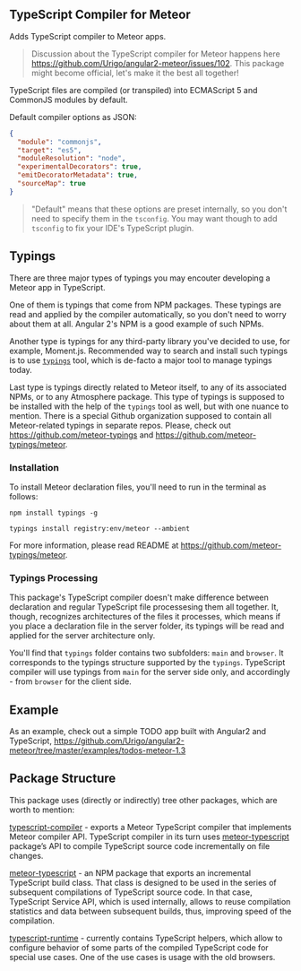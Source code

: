 ## TypeScript Compiler for Meteor

Adds TypeScript compiler to Meteor apps.
> Discussion about the TypeScript compiler for Meteor happens here https://github.com/Urigo/angular2-meteor/issues/102.
> This package might become official, let's make it the best all together!

TypeScript files are compiled (or transpiled) into ECMAScript 5 and CommonJS modules by default.

Default compiler options as JSON:
````json
{
  "module": "commonjs",
  "target": "es5",
  "moduleResolution": "node",
  "experimentalDecorators": true,
  "emitDecoratorMetadata": true,
  "sourceMap": true
}
````

> "Default" means that these options are preset internally, so you don't need to specify them in the `tsconfig`. You may want though to add `tsconfig` to fix your IDE's TypeScript plugin.

## Typings

There are three major types of typings you may encouter developing a Meteor app in TypeScript.

One of them is typings that come from NPM packages. These typings are read and applied by the compiler automatically, so you don't need to worry about them at all. Angular 2's NPM is a good example of such NPMs.

Another type is typings for any third-party library you've decided to use, for example, Moment.js. Recommended way to search and install such typings is to use [`typings`](https://github.com/typings/typings) tool, which is de-facto a major tool to manage typings today.

Last type is typings directly related to Meteor itself, to any of its associated NPMs, or to any Atmosphere package.
This type of typings is supposed to be installed with the help of the `typings` tool as well, but with one nuance to mention.
There is a special Github organization supposed to contain all Meteor-related typings in separate repos.
Please, check out https://github.com/meteor-typings and https://github.com/meteor-typings/meteor.

### Installation

To install Meteor declaration files, you'll need to run in the terminal as follows:
````
npm install typings -g

typings install registry:env/meteor --ambient
````

For more information, please read README at https://github.com/meteor-typings/meteor.

### Typings Processing

This package's TypeScript compiler doesn't make difference between declaration and regular TypeScript file processesing them all together. It, though, recognizes architectures of the files it processes, which means if you place a declaration file in the server folder, its typings will be read and applied for the server architecture only.

You'll find that `typings` folder contains two subfolders: `main` and `browser`. It corresponds to the typings structure supported by the `typings`. TypeScript compiler will use typings from `main` for the server side only, and accordingly - from `browser` for the client side.

## Example

As an example, check out a simple TODO app built with Angular2 and TypeScript,
https://github.com/Urigo/angular2-meteor/tree/master/examples/todos-meteor-1.3

## Package Structure

This package uses (directly or indirectly) tree other packages, which are worth to mention:

[typescript-compiler](https://github.com/barbatus/typescript-compiler) - exports a Meteor TypeScript compiler that implements Meteor compiler API. TypeScript compiler in its turn uses [meteor-typescript](https://github.com/barbatus/meteor-typescript) package’s API
to compile TypeScript source code incrementally on file changes.

[meteor-typescript](https://github.com/barbatus/meteor-typescript) - an NPM package that exports an incremental TypeScript build class.
That class is designed to be used in the series of subsequent compilations of TypeScript source code. In that case, TypeScript Service API, which is used internally, allows to reuse compilation statistics and data between subsequent builds, thus, improving speed of the compilation.

[typescript-runtime](https://github.com/barbatus/typescript-runtime) - currently contains TypeScript helpers,
which allow to configure behavior of some parts of the compiled TypeScript code for special use cases. One of the use cases is usage with the old browsers.
